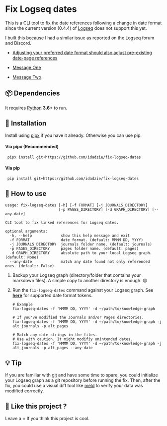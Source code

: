 # Fix Logseq dates

This is a CLI tool to fix the date references following a change in date format since the current version (0.4.4) of [Logseq](https://logseq.com) does not support this yet.

I built this because I had a similar issue as reported on the Logseq forum and Discord.

 * [Adjusting your preferred date format should also adjust pre-existing date-page references](https://discuss.logseq.com/t/adjusting-your-preferred-date-format-should-also-adjust-pre-existing-date-page-references/2616)

 * [Message One](https://discord.com/channels/725182569297215569/725182570131751005/892017691949404220)

 * [Message Two](https://discord.com/channels/725182569297215569/735747000649252894/895529918786584616)



## :package: Dependencies

It requires [Python](https://www.python.org) **3.6+** to run.



## :floppy_disk: Installation

Install using [pipx](https://pypa.github.io/pipx) if you have it already. Otherwise you can use pip.

#### Via pipx (Recommended)

```shell
 pipx install git+https://github.com/idadzie/fix-logseq-dates
```

#### Via pip

```shell
 pip install git+https://github.com/idadzie/fix-logseq-dates
```



## :rocket: How to use

```
usage: fix-logseq-dates [-h] [-f FORMAT] [-j JOURNALS_DIRECTORY]
                        [-p PAGES_DIRECTORY] [-d GRAPH_DIRECTORY] [--any-date]

CLI tool to fix linked references for Logseq dates.

optional arguments:
  -h, --help             show this help message and exit
  -f FORMAT              date format. (default: MMMM DD, YYYY)
  -j JOURNALS_DIRECTORY  journals folder name. (default: journals)
  -p PAGES_DIRECTORY     pages folder name. (default: pages)
  -d GRAPH_DIRECTORY     absolute path to your local Logseq graph. (default: None)
  --any-date             match any date found not only referenced ones. (default: False)
```



 1. Backup your Logseq graph (directory/folder that contains your markdown files). A simple copy to another directory is enough. :smile:

 2. Run the `fix-logseq-dates` command against your Logseq graph. See [**here**](https://arrow.readthedocs.io/en/latest/#supported-tokens) for supported date format tokens.

    ```shell
    # Example
    fix-logseq-dates -f 'MMMM DD, YYYY' -d ~/path/to/knowledge-graph

    # If you've modified the Journals and/or Pages directories.
    fix-logseq-dates -f 'MMMM DD, YYYY' -d ~/path/to/knowledge-graph -j alt_journals -p alt_pages

    # Match any date strings in the files.
    # Use with caution. It might modifiy unintended dates.
    fix-logseq-dates -f 'MMMM DD, YYYY' -d ~/path/to/knowledge-graph -j alt_journals -p alt_pages --any-date
    ```



## :bulb: Tip

If you are familiar with [git](https://git-scm.com) and have some time to spare, you could initialize your Logseq graph as a git repository before running the fix. Then, after the fix, you could use a visual diff tool like [meld](https://meldmerge.org/) to verify your data was modified correctly.



## :sparkling_heart: Like this project ?

Leave a :star: If you think this project is cool.



